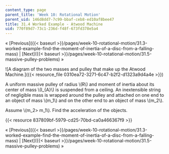```yaml
---
content_type: page
parent_title: 'Week 10: Rotational Motion'
parent_uid: 146d8dd7-7c99-bbaf-ceb8-ed10af8bee47
title: 31.4 Worked Example - Atwood Machine
uid: 770f89d7-73c1-236d-f48f-673fd378e5a4
---
```


« [Previous]({{< baseurl >}}/pages/week-10-rotational-motion/31.3-worked-example-find-the-moment-of-inertia-of-a-disc-from-a-falling-mass) | [Next]({{< baseurl >}}/pages/week-10-rotational-motion/31.5-massive-pulley-problems) »

![A diagram of the two masses and pulley that make up the Atwood Machine.]({{< resource_file 0310ea72-3271-6c47-b2f2-d1323a9d4a4e >}})

A uniform massive pulley of radius \\(R\\) and moment of inertia about its center of mass \\(I\_{A}\\) is suspended from a ceiling. An inextensible string of negligible mass is wrapped around the pulley and attached on one end to an object of mass \\(m\_1\\) and on the other end to an object of mass \\(m\_2\\).

Assume \\(m\_2> m\_1\\). Find the acceleration of the objects.

{{< resource 837809bf-5979-cd25-70bd-ca0a466367f9 >}}

« [Previous]({{< baseurl >}}/pages/week-10-rotational-motion/31.3-worked-example-find-the-moment-of-inertia-of-a-disc-from-a-falling-mass) | [Next]({{< baseurl >}}/pages/week-10-rotational-motion/31.5-massive-pulley-problems) »
